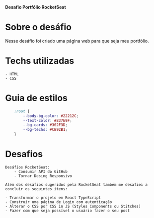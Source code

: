 **Desafio Portfólio RocketSeat**

# Sobre o desáfio

Nesse desáfio foi criado uma página web para que seja meu portfólio.

# Techs utilizadas
    - HTML
    - CSS

# Guia de estilos

```css
    :root {
        --body-bg-color: #22212C;
        --text-color: #837E9F;
        --bg-cards: #302F3D;
        --bg-techs: #CB92B1;
    }
```

# Desafios
    Desáfios RocketSeat:
        - Consumir API do GitHub
        - Tornar Desing Responsivo

    Além dos desáfios sugeridos pela RocketSeat também me desafiei a concluir os seguintes itens:

    - Transformar o projeto em React TypeScript
    - Construir uma página de Login com autenticação
    - Alterar o CSS por CSS in JS (Styles Components ou Stitches)
    - Fazer com que seja possível o usuário fazer o seu post
    
